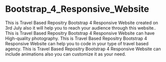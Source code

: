 # Bootstrap_4_Responsive_Website
This is Travel Based Repositry Bootstrap 4 Responsive Website created on 3rd July also it will help you to reach your audience through this website..
This is Travel Based Repositry Bootstrap 4 Responsive Website can have High-quality photography.
This is Travel Based Repositry Bootstrap 4 Responsive Website can help you to code in your type of travel based agency.
This is Travel Based Repositry Bootstrap 4 Responsive Website can include animations also you can customize it as your need.
